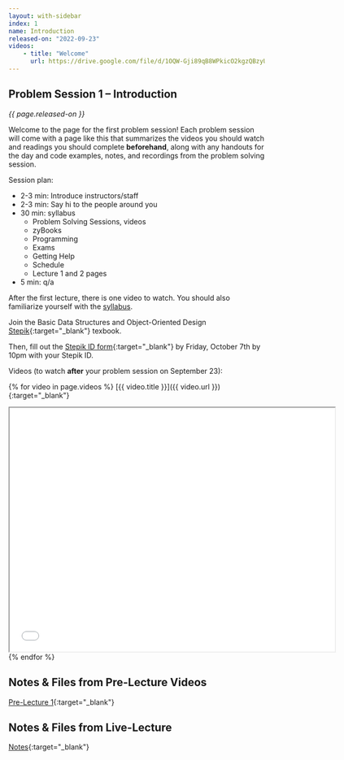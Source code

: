 ```yaml
---
layout: with-sidebar
index: 1
name: Introduction
released-on: "2022-09-23"
videos:
    - title: "Welcome"
      url: https://drive.google.com/file/d/1OQW-Gji89qB8WPkicO2kgzQBzyUauC7F
---
```


## Problem Session 1 – Introduction

_{{ page.released-on }}_

Welcome to the page for the first problem session! Each problem session will
come with a page like this that summarizes the videos you should watch and
readings you should complete **beforehand**, along with any handouts for the day
and code examples, notes, and recordings from the problem solving session.

Session plan:
- 2-3 min: Introduce instructors/staff
- 2-3 min: Say hi to the people around you
- 30 min: syllabus
    - Problem Solving Sessions, videos
    - zyBooks
    - Programming
    - Exams
    - Getting Help
    - Schedule
    - Lecture 1 and 2 pages
- 5 min: q/a

After the first lecture, there is one video to watch. You should also familiarize
yourself with the [syllabus](../syllabus.html).

Join the Basic Data Structures and Object-Oriented Design  [Stepik](https://stepik.org/course/109917/syllabus){:target="_blank"} texbook.

Then, fill out the [Stepik ID form](https://forms.gle/rrhGj9YtaCG9tket9){:target="_blank"} by Friday, October 7th by 10pm
with your Stepik ID.

Videos (to watch **after** your problem session on September 23):

{% for video in page.videos %}
[{{ video.title }}]({{ video.url }}){:target="_blank"}

<iframe src="{{ video.url }}/preview" width="640" height="480" allow="autoplay"></iframe>
{% endfor %}

## Notes & Files from Pre-Lecture Videos

[Pre-Lecture 1](https://github.com/ucsd-cse12-sp22/ucsd-cse12-sp22.github.io/tree/main/_pre-lectures/lecture-01){:target="_blank"}

## Notes & Files from Live-Lecture

[Notes](https://github.com/ucsd-cse12-sp22/ucsd-cse12-sp22.github.io/tree/main/_lectures/lecture-01){:target="_blank"}
